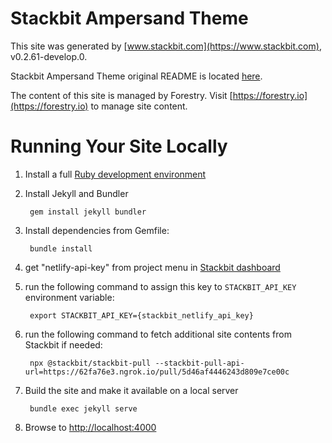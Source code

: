 # Stackbit Ampersand Theme

This site was generated by [www.stackbit.com](https://www.stackbit.com), v0.2.61-develop.0.

Stackbit Ampersand Theme original README is located [here](./README.theme.md).

The content of this site is managed by Forestry. Visit [https://forestry.io](https://forestry.io) to manage site content.

# Running Your Site Locally

1. Install a full [Ruby development environment](https://jekyllrb.com/docs/installation/)

1. Install Jekyll and Bundler

        gem install jekyll bundler

1. Install dependencies from Gemfile:

        bundle install

1. get "netlify-api-key" from project menu in [Stackbit dashboard](https://app.stackbit.com/dashboard)

1. run the following command to assign this key to `STACKBIT_API_KEY` environment variable:

        export STACKBIT_API_KEY={stackbit_netlify_api_key}

1. run the following command to fetch additional site contents from Stackbit if needed:

        npx @stackbit/stackbit-pull --stackbit-pull-api-url=https://62fa76e3.ngrok.io/pull/5d46af4446243d809e7ce00c

1. Build the site and make it available on a local server

        bundle exec jekyll serve

1. Browse to [http://localhost:4000](http://localhost:4000)
